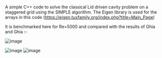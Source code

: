 A simple C++ code to solve the classical Lid driven cavity problem on a staggered grid using the SIMPLE algorithm. The Eigen library is used for the arrays in this code (https://eigen.tuxfamily.org/index.php?title=Main_Page)

It is benchmarked here for Re=5000 and compared with the results of Ghia and Ghia :-

![image](https://github.com/user-attachments/assets/6779896f-38b7-4c2f-982f-3444682ec739)


![image](https://github.com/user-attachments/assets/188a0b73-1e1c-43c9-b947-57418025fa67)
![image](https://github.com/user-attachments/assets/6cf77187-0224-448e-b801-e1f7231749c9)
